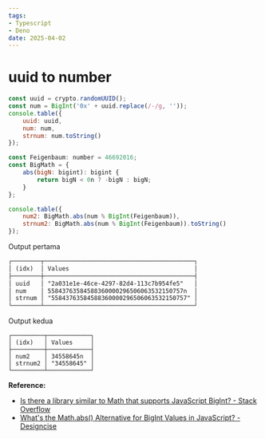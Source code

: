 ```yaml
---
tags:
- Typescript
- Deno
date: 2025-04-02
---
```


# uuid to number

```javascript
const uuid = crypto.randomUUID();
const num = BigInt('0x' + uuid.replace(/-/g, ''));
console.table({
    uuid: uuid,
    num: num,
    strnum: num.toString()
});

const Feigenbaum: number = 46692016;
const BigMath = {
    abs(bigN: bigint): bigint {
        return bigN < 0n ? -bigN : bigN;
    }
};

console.table({
    num2: BigMath.abs(num % BigInt(Feigenbaum)),
    strnum2: BigMath.abs(num % BigInt(Feigenbaum)).toString()
});
```

Output pertama

```markdown
┌────────┬──────────────────────────────────────────┐
│ (idx)  │ Values                                   │
├────────┼──────────────────────────────────────────┤
│ uuid   │ "2a031e1e-46ce-4297-82d4-113c7b954fe5"   │
│ num    │ 55843763584588360000296506063532150757n  │
│ strnum │ "55843763584588360000296506063532150757" │
└────────┴──────────────────────────────────────────┘
```

Output kedua

```
┌─────────┬────────────┐
│ (idx)   │ Values     │
├─────────┼────────────┤
│ num2    │ 34558645n  │
│ strnum2 │ "34558645" │
└─────────┴────────────┘
```



**Reference:**

- [Is there a library similar to Math that supports JavaScript BigInt? - Stack Overflow](https://stackoverflow.com/questions/51867270/is-there-a-library-similar-to-math-that-supports-javascript-bigint)
- [What's the Math.abs() Alternative for BigInt Values in JavaScript? - Designcise](https://www.designcise.com/web/tutorial/what-is-the-math-abs-alternative-for-bigint-values-in-javascript)
